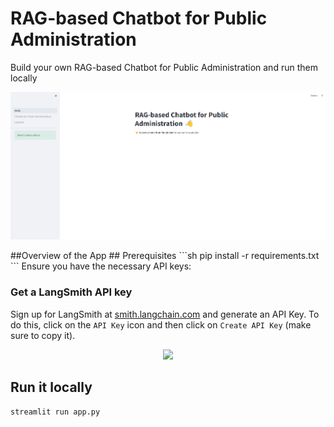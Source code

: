 # RAG-based Chatbot for Public Administration
Build your own RAG-based Chatbot for Public Administration and run them locally
<p align ="center">
  <img src="assets\overview.png" width="600">
</p>
##Overview of the App
## Prerequisites
```sh
pip install -r requirements.txt
```
Ensure you have the necessary API keys:

### Get a LangSmith API key

Sign up for LangSmith at [smith.langchain.com](https://smith.langchain.com/) and generate an API Key.
To do this, click on the `API Key` icon and then click on `Create API Key` (make sure to copy it).

<p align ="center">
  <img src="https://github.com/CharlyWargnier/LangchainRAG-Trubrics-Langsmith/assets/27242399/95ea6ca4-7ddf-4ed6-913f-56d4d9f114c4" width="600">
</p>

## Run it locally
```sh
streamlit run app.py
```